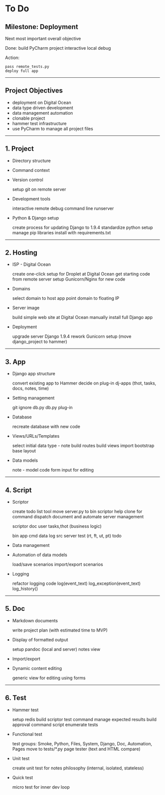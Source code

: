 # To Do

## Milestone:  Deployment 

Next most important overall objective


Done:
    build PyCharm project
    interactive local debug


Action:

    pass remote_tests.py
    deploy full app
   

---

## Project Objectives

* deployment on Digital Ocean
* data type driven development
* data management automation
* clonable project
* hammer test infrastructure
* use PyCharm to manage all project files


---

## 1. Project

* Directory structure

* Command context

* Version control

    setup git on remote server

* Development tools

    interactive remote debug
    command line runserver

* Python & Django setup

    create process for updating Django to 1.9.4
    standardize python setup
    manage pip libraries
    install with requirements.txt

---

## 2. Hosting

* ISP - Digital Ocean

    create one-click setup for Droplet at Digital Ocean
    get starting code from remote server
    setup Gunicorn/Nginx for new code

* Domains

    select domain to host app
    point domain to floating IP

* Server image

    build simple web site at Digital Ocean
    manually install full Django app

* Deployment

    upgrade server Django 1.9.4
    rework Gunicorn setup (move django_project to hammer)

---

## 3. App

* Django app structure

    convert existing app to Hammer
    decide on plug-in dj-apps (thot, tasks, docs, notes, time)

* Setting management

    git ignore db.py
    db.py plug-in

* Database

    recreate database with new code

* Views/URLs/Templates

    select initial data type - note
    build routes
    build views
    import bootstrap
    base layout

* Data models

    note - model code
    form input for editing

---

## 4. Script

* Scriptor

    create todo list tool
    move server.py to bin
    scriptor help
    clone for command dispatch
    document and automate server management

    scriptor
        doc
        user
        tasks,thot  (business logic)

    bin
        app
        cmd
        data
        log
        src
        server
        test (rt, ft, ut, pt)
        todo


* Data management


* Automation of data models

    load/save scenarios
    import/export scenarios

* Logging

    refactor logging code
    log(event_text)
    log_exception(event_text)
    log_history()

---

## 5. Doc

* Markdown documents

    write project plan (with estimated time to MVP)
        

* Display of formatted output

    setup pandoc (local and server)
    notes view

* Import/export

* Dynamic content editing

    generic view for editing using forms


---

## 6. Test

* Hammer test
    
    setup redis
    build scriptor test command
    manage expected results
    build approval command script
    enumerate tests

    
* Functional test

    test groups: 
        Smoke, Python, Files, System, Django, Doc, Automation, Pages
    move to tests/*.py
    page tester (text and HTML compare)
       

* Unit test

    create unit test for notes
    philosophy (internal, isolated, stateless)

* Quick test

    micro test for inner dev loop
    

